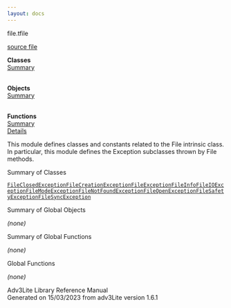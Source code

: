 ```yaml
---
layout: docs
---
```

<span class="title">file.t</span><span class="type">file</span>

[source file](../source/file.t.html)

**Classes**  
[Summary](#_ClassSummary_)  
 

**Objects**  
[Summary](#_ObjectSummary_)  
 

**Functions**  
[Summary](#_FunctionSummary_)  
[Details](#_Functions_)



This module defines classes and constants related to the File intrinsic
class. In particular, this module defines the Exception subclasses
thrown by File methods.



<span id="_ClassSummary_"></span>



<span class="hdln">Summary of Classes</span>  



[`FileClosedException`](../object/FileClosedException.html)[`FileCreationException`](../object/FileCreationException.html)[`FileException`](../object/FileException.html)[`FileInfo`](../object/FileInfo.html)[`FileIOException`](../object/FileIOException.html)[`FileModeException`](../object/FileModeException.html)[`FileNotFoundException`](../object/FileNotFoundException.html)[`FileOpenException`](../object/FileOpenException.html)[`FileSafetyException`](../object/FileSafetyException.html)[`FileSyncException`](../object/FileSyncException.html)
<span id="_ObjectSummary_"></span>



<span class="hdln">Summary of Global Objects</span>  



*(none)* <span id="FunctionSummary_"></span>



<span class="hdln">Summary of Global Functions</span>  



*(none)* <span id="_Functions_"></span>



<span class="hdln">Global Functions</span>  



*(none)*



Adv3Lite Library Reference Manual  
Generated on 15/03/2023 from adv3Lite version 1.6.1


